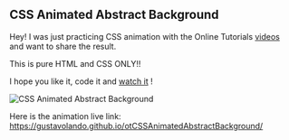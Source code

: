 ## CSS Animated Abstract Background

Hey!
I was just practicing CSS animation with the Online Tutorials [videos](https://www.youtube.com/watch?v=khaeRtAMVfk) and want to share the result.

This is pure HTML and CSS ONLY!!

I hope you like it, code it and [watch it](https://gustavolando.github.io/otCSSAnimatedAbstractBackground/) !

![CSS Animated Abstract Background](https://gustavolando.github.io/otCSSAnimatedAbstractBackground//CSS%20Animated%20Abstract%20Background.png)

Here is the animation live link:  https://gustavolando.github.io/otCSSAnimatedAbstractBackground/